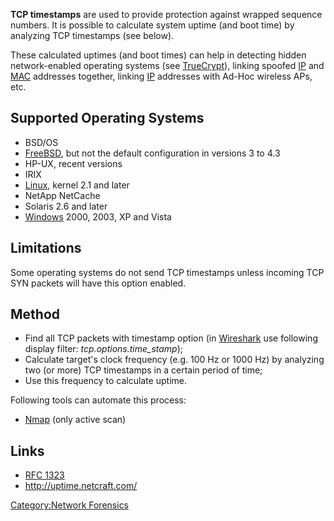 **TCP timestamps** are used to provide protection against wrapped
sequence numbers. It is possible to calculate system uptime (and boot
time) by analyzing TCP timestamps (see below).

These calculated uptimes (and boot times) can help in detecting hidden
network-enabled operating systems (see
[TrueCrypt](TrueCrypt "wikilink")), linking spoofed [IP](IP "wikilink")
and [MAC](MAC "wikilink") addresses together, linking
[IP](IP "wikilink") addresses with Ad-Hoc wireless APs, etc.

## Supported Operating Systems

- BSD/OS
- [FreeBSD](FreeBSD "wikilink"), but not the default configuration in
  versions 3 to 4.3
- HP-UX, recent versions
- IRIX
- [Linux](Linux "wikilink"), kernel 2.1 and later
- NetApp NetCache
- Solaris 2.6 and later
- [Windows](Windows "wikilink") 2000, 2003, XP and Vista

## Limitations

Some operating systems do not send TCP timestamps unless incoming TCP
SYN packets will have this option enabled.

## Method

- Find all TCP packets with timestamp option (in
  [Wireshark](Wireshark "wikilink") use following display filter:
  *tcp.options.time_stamp*);
- Calculate target's clock frequency (e.g. 100 Hz or 1000 Hz) by
  analyzing two (or more) TCP timestamps in a certain period of time;
- Use this frequency to calculate uptime.

Following tools can automate this process:

- [Nmap](Nmap "wikilink") (only active scan)

## Links

- [RFC 1323](http://rfc.net/rfc1323.html)
- <http://uptime.netcraft.com/>

[Category:Network Forensics](Category:Network_Forensics "wikilink")